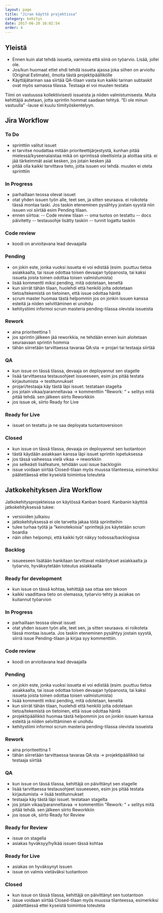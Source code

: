 ```yaml
---
layout: page
title: "Jiran käyttö projektissa"
category: kehitys
date: 2017-06-20 16:02:54
order: 4
---
```


## Yleistä

- Ennen kuin alat tehdä issueta, varmista että siinä on työarvio. Lisää, jollei ole.
- Jos/kun huomaat ettet ehdi tehdä issueta ajassa joka siihen on arvioitu (Original Estimate), ilmoita tästä projektipäällikölle
- Käyttäjätarinan saa siirtää QA-tilaan vasta kun kaikki tarinan subtaskit ovat myös samassa tilassa. Testaaja ei voi muuten testata

Tiimi on vastuussa kollektiivisesti issueista ja niiden valmistumisesta. Muita kehittäjiä autetaan, jotta sprintin hommat saadaan tehtyä. “Ei ole minun vastuulla” -lause ei kuulu tiimityöskentelyyn.

## Jira Workflow

### To Do
- sprinttiin valitut issuet
- ei tarvitse noudattaa mitään prioriteettijärjestystä, kunhan pitää mielessä/kyseenalaistaa mikä on sprintissä oleellisinta ja aloittaa siitä. ei jää tärkeimmät asiat kesken, jos jotain kesken jää
- pitää olla kaikki tarvittava tieto, jotta issuen voi tehdä. muuten ei oteta sprinttiin

### In Progress
- parhaillaan teossa olevat issuet
- otat yhden issuen työn alle, teet sen, ja sitten seuraava. ei roikoteta tässä montaa taski. Jos taskin eteneminen pysähtyy jostain syystä niin issuen voi siirtää esim Pending tilaan.
- ennen siirtoa:
-- Code review tilaan
-- oma tuotos on testattu
-- docs päivitetty
-- testausohje lisätty taskiin
-- tunnit logattu taskiin

### Code review
- koodi on arvioitavana lead devaajalla

### Pending
- on jokin este, jonka vuoksi issueta ei voi edistää (esim. puuttuu tietoa asiakkaalta, tai issue odottaa toisen devaajan työpanosta, tai kaksi issueta joista toinen odottaa toisen valmistumista)
- lisää kommentti miksi pending, mitä odotetaan, keneltä
- kun siirrät tähän tilaan, huolehdi että henkilö jolta odotetaan tietoa/tekemistä on tietoinen, että issue odottaa häntä
- scrum master huomaa tästä helpommin jos on jonkin issuen kanssa esteitä ja niiden selvittäminen ei unohdu
- kehitystiimi informoi scrum masteria pending-tilassa olevista issueista

### Rework
- aina prioriteettina 1
- jos sprintin jälkeen jää reworkkia, ne tehdään ennen kuin aloitetaan seuraavaan sprintin hommia
- tähän siirretään tarvittaessa tavaraa QA:sta -> projari tai testaaja siirtää

### QA
- kun issue on tässä tilassa, devaaja on deployannut sen stagelle
- lisää tarvittaessa testausohjeet issueeseen, esim jos pitää testata kirjautumista -> testitunnukset
- projari/testaaja käy tästä läpi issuet. testataan stagelta
- jos jotain vikaa/paranneltavaa -> kommenttiin "Rework: “ + selitys mitä pitää tehdä. sen jälkeen siirto Reworkkiin
- jos issue ok, siirto Ready for Live

### Ready for Live
- issuet on testattu ja ne saa deployata tuotantoversioon

### Closed
- kun issue on tässä tilassa, devaaja on deployannut sen tuotantoon
- tästä käydään asiakkaan kanssa läpi issuet sprintin lopetuksessa
- jos tässä vaiheessa vielä vikaa -> reworkkiin
- jos selkeästi lisäfeature, tehdään uusi issue backlogiin
- issue voidaan siirtää Closed-tilaan myös muussa tilanteessa, esimerkiksi päätettäessä ettei kyseistä toimintoa toteuteta

## Jatkokehityksen Jira Workflow

Jatkokehitysprojekteissa on käytössä Kanban board. Kanbanin käyttöä jatkokehityksessä tukee:

- versioiden julkaisu
- jatkokehityksessä ei ole tarvetta jakaa töitä sprintteihin
- tulee turhaa työtä ja “keinotekoisia” sprinttejä jos käytetään scrum boardia
- näin ollen helpompi, että kaikki työt näkyy todossa/backlogissa

### Backlog

- issueeseen lisätään hankitaan tarvittavat määritykset asiakkaalta ja työarvio, hyväksytetään toteutus asiakkaalla

### Ready for development

- kun issue on tässä kohtaa, kehittäjä saa ottaa sen tekoon
- kaikki vaadittava tieto on olemassa, työarvio tehty ja asiakas on kuitannut työarvion

### In Progress

- parhaillaan teossa olevat issuet
- otat yhden issuen työn alle, teet sen, ja sitten seuraava. ei roikoteta tässä montaa issueta. Jos taskin eteneminen pysähtyy jostain syystä, siirrä issue Pending-tilaan ja kirjaa syy kommenttiin.

### Code review
- koodi on arvioitavana lead devaajalla

### Pending

- on jokin este, jonka vuoksi issueta ei voi edistää (esim. puuttuu tietoa asiakkaalta, tai issue odottaa toisen devaajan työpanosta, tai kaksi issueta joista toinen odottaa toisen valmistumista)
- lisää kommentti miksi pending, mitä odotetaan, keneltä
- kun siirrät tähän tilaan, huolehdi että henkilö jolta odotetaan tietoa/tekemistä on tietoinen, että issue odottaa häntä
- projektipäällikkö huomaa tästä helpommin jos on jonkin issuen kanssa esteitä ja niiden selvittäminen ei unohdu
- kehitystiimi informoi scrum masteria pending-tilassa olevista issueista

### Rework

- aina prioriteettina 1
- tähän siirretään tarvittaessa tavaraa QA:sta -> projektipäällikkö tai testaaja siirtää

### QA

- kun issue on tässä tilassa, kehittäjä on päivittänyt sen stagelle
- lisää tarvittaessa testausohjeet issueeseen, esim jos pitää testata kirjautumista -> lisää testitunnukset
- testaaja käy tästä läpi issuet. testataan stagelta
- jos jotain vikaa/paranneltavaa -> kommenttiin "Rework: “ + selitys mitä pitää tehdä. sen jälkeen siirto Reworkkiin
- jos issue ok, siirto Ready for Review

### Ready for Review

- issue on stagella
- asiakas hyväksyy/hylkää issuen tässä kohtaa

### Ready for Live

- asiakas on hyväksynyt issuen
- issue on valmis vietäväksi tuotantoon

### Closed

- kun issue on tässä tilassa, kehittäjä on päivittänyt sen tuotantoon
- issue voidaan siirtää Closed-tilaan myös muussa tilanteessa, esimerkiksi päätettäessä ettei kyseistä toimintoa toteuteta


